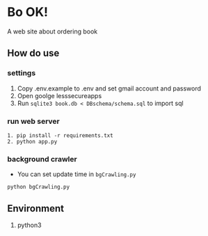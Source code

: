 # Bo OK!
A web site about ordering book

## How do use
### settings
1. Copy .env.example to .env and set gmail account and password
2. Open goolge lesssecureapps
3. Run `sqlite3 book.db < DBschema/schema.sql` to import sql

### run web server
```
1. pip install -r requirements.txt
2. python app.py
```

### background crawler
- You can set update time in `bgCrawling.py`
```
python bgCrawling.py
```

## Environment
1. python3